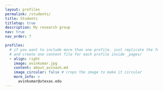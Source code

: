 ```yaml
---
layout: profiles
permalink: /students/
title: Students
titletop: true
description: My research group
nav: true
nav_order: 7

profiles:
  # if you want to include more than one profile, just replicate the following block
  # and create one content file for each profile inside _pages/
  - align: right
    image: avinkumar.jpg
    content: about_avinash.md
    image_circular: false # crops the image to make it circular
    more_info: >
      avinkumar@utexas.edu
---
```


